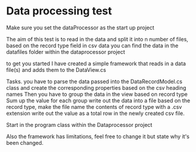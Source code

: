 # Data processing test
Make sure you set the dataProcessor as the start up project

The aim of this test is to read in the data and split it into n number of files, based on the record type field in csv data
you can find the data in the datafiles folder within the dataprocessor project

to get you started I have created a simple framework that reads in a data file(s) and adds them to the DataView.cs

Tasks.
you have to parse the data passed into the DataRecordModel.cs class and create the corresponding properties based on the csv heading names
Then you have to group the data in the view based on record type
Sum up the value for each group
write out the data into a file based on the record type, make the file name the contents of record type with a .csv extension
write out the value as a total row in the newly created csv file.

Start in the program class within the Dataprocessor project

Also the framework has limitations, feel free to change it but state why it's been changed.
